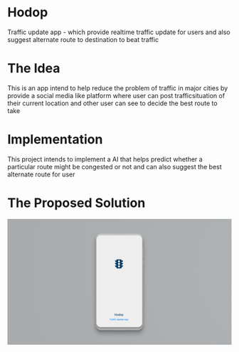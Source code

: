 # Hodop
Traffic update app - which provide realtime traffic update for users and also suggest alternate route to destination to beat traffic

# The Idea
This is an app intend to help reduce the problem of traffic in major cities by provide a social media 
like platform where user can post trafficsituation of their current location and other user can see 
to decide the best route to take

# Implementation 
This project intends to implement a AI that helps predict whether a particular route might be congested or not and can also 
suggest the best alternate route for user

# The Proposed Solution
![Splashscreen UI Design](V2/1.jpg?raw=true "Splash Screen Activity")
